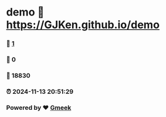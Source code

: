 # demo :link: https://GJKen.github.io/demo 
### :page_facing_up: [1](https://GJKen.github.io/demo/tag.html) 
### :speech_balloon: 0 
### :hibiscus: 18830 
### :alarm_clock: 2024-11-13 20:51:29 
### Powered by :heart: [Gmeek](https://github.com/Meekdai/Gmeek)
